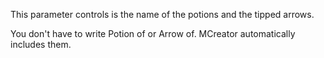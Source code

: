 This parameter controls is the name of the potions and the tipped arrows. 

You don't have to write Potion of or Arrow of. MCreator automatically includes them.